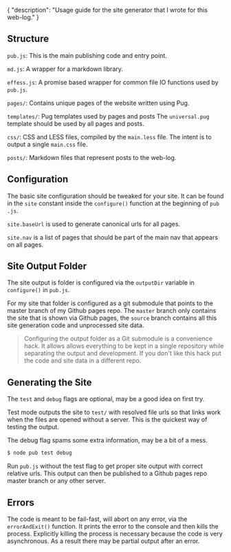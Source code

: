 { "description": "Usage guide for the site generator that I wrote for this web-log." }

## Structure

`pub.js`:
This is the main publishing code and entry point.

`md.js`:
A wrapper for a markdown library.

`effess.js`:
A promise based wrapper for common file IO functions used by `pub.js`.
 
`pages/`:
Contains unique pages of the website written using Pug.

`templates/`:
Pug templates used by pages and posts
The `universal.pug` template should be used by all pages and posts.

`css/`:
CSS and LESS files, compiled by the `main.less` file. The intent is to output a single `main.css` file.

`posts/`:
Markdown files that represent posts to the web-log.

## Configuration

The basic site configuration should be tweaked for your site.
It can be found in the `site` constant inside the `configure()` function at the beginning of `pub
.js`.
 
`site.baseUrl` is used to generate canonical urls for all pages.

`site.nav` is a list of pages that should be part of the main nav that appears on all pages.

## Site Output Folder

The site output is folder is configured via the `outputDir` variable in `configure()` in `pub.js`.

For my site that folder is configured as a git submodule that points to the master branch of my Github pages repo.
The `master` branch only contains the site that is shown via Github pages, 
the `source` branch contains all this site generation code and unprocessed site data.

> Configuring the output folder as a Git submodule is a convenience hack.
It allows allows everything to be kept in a single repository while separating the output and development.
If you don't like this hack put the code and site data in a different repo.


## Generating the Site

The `test` and `debug` flags are optional, may be a good idea on first try.

Test mode outputs the site to `test/` with resolved file urls so that links work when the files are opened without a 
server.
This is the quickest way of testing the output.

The debug flag spams some extra information, may be a bit of a mess.

```bash
$ node pub test debug
```

Run `pub.js` without the test flag to get proper site output with correct relative urls.
This output can then be published to a Github pages repo master branch or any other server.


## Errors

The code is meant to be fail-fast, will abort on any error, via the `errorAndExit()` function.
It prints the error to the console and then kills the process.
Explicitly killing the process is necessary because the code is very asynchronous.
As a result there may be partial output after an error.
